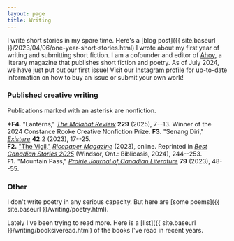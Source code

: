 ```yaml
---
layout: page
title: Writing
---
```


I write short stories in my spare time. Here's a
[blog post]({{ site.baseurl }}/2023/04/06/one-year-short-stories.html)
I wrote about my first year of writing and submitting short fiction.
I am a cofounder and editor of [Ahoy](https://ahoyliterary.github.io), a literary magazine
that publishes short fiction and poetry. As of July 2024, we have just put out our first issue!
Visit our [Instagram profile](https://instagram.com/ahoyliterary) for up-to-date information on
how to buy an issue or submit your own work!

### Published creative writing

Publications marked with an asterisk are nonfiction.

__*F4.__ "Lanterns,"
_[The Malahat Review](https://www.malahatreview.ca/)_ __229__ (2025), 7--13. Winner of
the 2024 Constance Rooke Creative Nonfiction Prize.
__F3.__ "Senang Diri," _[Existere](https://existere.info.yorku.ca/)_ __42__.2 (2023), 17--25.  
__F2.__ ["The Vigil,"](https://ricepapermagazine.ca/2023/05/the-vigil-by-marcel-goh/)
[_Ricepaper Magazine_](https://ricepapermagazine.ca/) (2023), online. Reprinted
in _[Best Canadian Stories 2025](https://www.biblioasis.com/shop/fiction/short-fiction/best-canadian-stories-2025/)_ (Windsor, Ont.: Biblioasis, 2024), 244--253.  
__F1.__ "Mountain Pass," _[Prairie Journal of Canadian Literature](https://prairiejournal.org/index.html)_ __79__ (2023), 48--55.

### Other

I don't write poetry in any serious capacity. But here are [some poems]({{ site.baseurl }}/writing/poetry.html).

Lately I've been trying to read more.
Here is a [list]({{ site.baseurl }}/writing/booksiveread.html)
of the books I've read in recent years.
